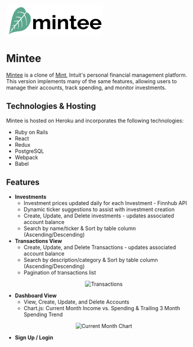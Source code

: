   <img src="https://github.com/mayagbarnes/Mintee/blob/main/app/assets/images/logo.png" width="260" height="85">

# Mintee

[Mintee](https://mintee.herokuapp.com/#/) is a clone of [Mint](https://mint.intuit.com/), Intuit's personal financial management platform. This version implements many of the same features, allowing users to manage their accounts, track spending, and monitor investments. 

## Technologies & Hosting

Mintee is hosted on Heroku and incorporates the following technologies:
* Ruby on Rails
* React
* Redux
* PostgreSQL
* Webpack
* Babel

## Features

* **Investments**
  * Investment prices updated daily for each Investment - Finnhub API
  * Dynamic ticker suggestions to assist with investment creation
  * Create, Update, and Delete investments - updates associated account balance
  * Search by name/ticker & Sort by table column (Ascending/Descending)
  <!-- <p align="center">
  <img width="500" alt="Spending Trend Chart" src="">
  </p> -->
* **Transactions View**
  * Create, Update, and Delete Transactions - updates associated account balance
  * Search by description/category & Sort by table column (Ascending/Descending)
  * Pagination of transactions list
  <p align="center">
  <img width="600" alt="Transactions" src="https://user-images.githubusercontent.com/63436329/118378560-89160200-b589-11eb-8270-d8740f46a49d.gif">
  </p>
* **Dashboard View**
  * View, Create, Update, and Delete Accounts
  * Chart.js: Current Month Income vs. Spending & Trailing 3 Month Spending Trend
  <p align="center">
    <img width="600" alt="Current Month Chart" src="https://user-images.githubusercontent.com/63436329/118377787-561d3f80-b584-11eb-9266-a7a82e31a89f.gif">
  </p>
* **Sign Up / Login**